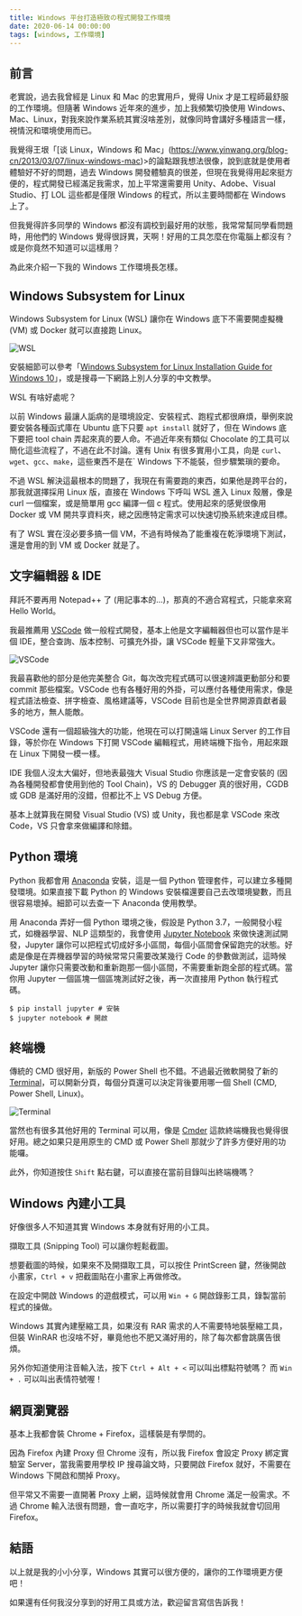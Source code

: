 ```yaml
---
title: Windows 平台打造極致の程式開發工作環境 
date: 2020-06-14 00:00:00
tags: [windows, 工作環境]
---
```


## 前言

老實說，過去我曾經是 Linux 和 Mac 的忠實用戶，覺得 Unix 才是工程師最舒服的工作環境。但隨著 Windows 近年來的進步，加上我頻繁切換使用 Windows、Mac、Linux，對我來說作業系統其實沒啥差別，就像同時會講好多種語言一樣，視情況和環境使用而已。

我覺得王垠「[谈 Linux，Windows 和 Mac」(https://www.yinwang.org/blog-cn/2013/03/07/linux-windows-mac)>的論點跟我想法很像，說到底就是使用者體驗好不好的問題，過去 Windows 開發體驗真的很差，但現在我覺得用起來挺方便的，程式開發已經滿足我需求，加上平常還需要用 Unity、Adobe、Visual Studio、打 LOL 這些都是僅限 Windows 的程式，所以主要時間都在 Windows 上了。

但我覺得許多同學的 Windows 都沒有調校到最好用的狀態，我常常幫同學看問題時，用他們的 Windows 覺得很訝異，天啊！好用的工具怎麼在你電腦上都沒有？或是你竟然不知道可以這樣用？

為此來介紹一下我的 Windows 工作環境長怎樣。

## Windows Subsystem for Linux

Windows Subsystem for Linux (WSL) 讓你在 Windows 底下不需要開虛擬機 (VM) 或 Docker 就可以直接跑 Linux。

![WSL](https://user-images.githubusercontent.com/18013815/84588789-c85d3f80-ae5c-11ea-9d40-4a9395456e35.png)


安裝細節可以參考「[Windows Subsystem for Linux Installation Guide for Windows 10](https://docs.microsoft.com/en-us/windows/wsl/install-win10)」，或是搜尋一下網路上別人分享的中文教學。

WSL 有啥好處呢？

以前 Windows 最讓人詬病的是環境設定、安裝程式、跑程式都很麻煩，舉例來說要安裝各種函式庫在 Ubuntu 底下只要 `apt install` 就好了，但在 Windows 底下要把 tool chain 弄起來真的要人命。不過近年來有類似 Chocolate 的工具可以簡化這些流程了，不過在此不討論。還有 Unix 有很多實用小工具，向是 `curl`、`wget`、`gcc`、`make`，這些東西不是在` Windows 下不能裝，但步驟繁瑣的要命。

不過 WSL 解決這最根本的問題了，我現在有需要跑的東西，如果他是跨平台的，那我就選擇採用 Linux 版，直接在 Windows 下呼叫 WSL 進入 Linux 殼層，像是 curl 一個檔案，或是簡單用 gcc 編譯一個 c 程式。使用起來的感覺很像用 Docker 或 VM 開共享資料夾，總之因應特定需求可以快速切換系統來達成目標。

有了 WSL 實在沒必要多搞一個 VM，不過有時候為了能重複在乾淨環境下測試，還是會用的到 VM 或 Docker 就是了。

## 文字編輯器 & IDE

拜託不要再用 Notepad++ 了 (用記事本的...)，那真的不適合寫程式，只能拿來寫 Hello World。

我最推薦用 [VSCode](https://code.visualstudio.com/) 做一般程式開發，基本上他是文字編輯器但也可以當作是半個 IDE，整合查詢、版本控制、可擴充外掛，讓 VSCode 輕量下又非常強大。

![VSCode](https://user-images.githubusercontent.com/18013815/84588950-0eff6980-ae5e-11ea-9b9c-39da3a6654d5.png)

我最喜歡他的部分是他完美整合 Git，每次改完程式碼可以很速辨識更動部分和要 commit 那些檔案。VSCode 也有各種好用的外掛，可以應付各種使用需求，像是程式語法檢查、拼字檢查、風格建議等，VSCode 目前也是全世界開源貢獻者最多的地方，無人能敵。

VSCode 還有一個超級強大的功能，他現在可以打開遠端 Linux Server 的工作目錄，等於你在 Windows 下打開 VSCode 編輯程式，用終端機下指令，用起來跟在 Linux 下開發一模一樣。

IDE 我個人沒太大偏好，但地表最強大 Visual Studio 你應該是一定會安裝的 (因為各種開發都會使用到他的 Tool Chain)，VS 的 Debugger 真的很好用，CGDB 或 GDB 是滿好用的沒錯，但都比不上 VS Debug 方便。

基本上就算我在開發 Visual Studio (VS) 或 Unity，我也都是拿 VSCode 來改 Code，VS 只會拿來做編譯和除錯。

## Python 環境

Python 我都會用 [Anaconda](https://docs.anaconda.com/anaconda/install/windows/) 安裝，這是一個 Python 管理套件，可以建立多種開發環境。如果直接下載 Python 的 Windows 安裝檔還要自己去改環境變數，而且很容易壞掉。細節可以去查一下 Anaconda 使用教學。

用 Anaconda 弄好一個 Python 環境之後，假設是 Python 3.7，一般開發小程式，如機器學習、NLP 這類型的，我會使用 [Jupyter Notebook](https://jupyter.org/) 來做快速測試開發，Jupyter 讓你可以把程式切成好多小區間，每個小區間會保留跑完的狀態。好處是像是在弄機器學習的時候常常只需要改某幾行 Code 的參數做測試，這時候 Jupyter 讓你只需要改動和重新跑那一個小區間，不需要重新跑全部的程式碼。當你用 Jupyter 一個區塊一個區塊測試好之後，再一次直接用 Python 執行程式碼。

```shell
$ pip install jupyter # 安裝
$ jupyter notebook # 開啟
```

## 終端機

傳統的 CMD 很好用，新版的 Power Shell 也不錯。不過最近微軟開發了新的 [Terminal](https://aka.ms/terminal)，可以開新分頁，每個分頁還可以決定背後要用哪一個 Shell (CMD, Power Shell, Linux)。

![Terminal](https://i.imgur.com/jUtCktp.png)

當然也有很多其他好用的 Terminal 可以用，像是 [Cmder](https://cmder.net/) 這款終端機我也覺得很好用。總之如果只是用原生的 CMD 或 Power Shell 那就少了許多方便好用的功能囉。

此外，你知道按住 `Shift` 點右鍵，可以直接在當前目錄叫出終端機嗎？

## Windows 內建小工具

好像很多人不知道其實 Windows 本身就有好用的小工具。

擷取工具 (Snipping Tool) 可以讓你輕鬆截圖。

想要截圖的時候，如果來不及開擷取工具，可以按住 PrintScreen 鍵，然後開啟小畫家，`Ctrl + v` 把截圖貼在小畫家上再做修改。

在設定中開啟 Windows 的遊戲模式，可以用 `Win + G` 開啟錄影工具，錄製當前程式的操做。

Windows 其實內建壓縮工具，如果沒有 RAR 需求的人不需要特地裝壓縮工具，但裝 WinRAR 也沒啥不好，畢竟他也不肥又滿好用的，除了每次都會跳廣告很煩。

另外你知道使用注音輸入法，按下 `Ctrl + Alt + <` 可以叫出標點符號嗎？
而 `Win + .` 可以叫出表情符號喔！

## 網頁瀏覽器

基本上我都會裝 Chrome + Firefox，這樣裝是有學問的。

因為 Firefox 內建 Proxy 但 Chrome 沒有，所以我 Firefox 會設定 Proxy 綁定實驗室 Server，當我需要用學校 IP 搜尋論文時，只要開啟 Firefox 就好，不需要在 Windows 下開啟和關掉 Proxy。

但平常又不需要一直開著 Proxy 上網，這時候就會用 Chrome 滿足一般需求。不過 Chrome 輸入法很有問題，會一直吃字，所以需要打字的時候我就會切回用 Firefox。

## 結語

以上就是我的小小分享，Windows 其實可以很方便的，讓你的工作環境更方便吧！

如果還有任何我沒分享到的好用工具或方法，歡迎留言寫信告訴我！
